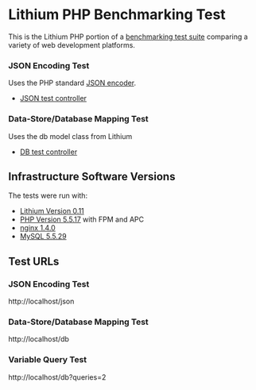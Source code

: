 # Lithium PHP Benchmarking Test

This is the Lithium PHP portion of a [benchmarking test suite](../) comparing a variety of web development platforms.

### JSON Encoding Test
Uses the PHP standard [JSON encoder](http://www.php.net/manual/en/function.json-encode.php).

* [JSON test controller](app/controllers/BenchController.php)


### Data-Store/Database Mapping Test
Uses the db model class from Lithium

* [DB test controller](app/controllers/BenchController.php)


## Infrastructure Software Versions
The tests were run with:

* [Lithium Version 0.11](http://lithify.me)
* [PHP Version 5.5.17](http://www.php.net/) with FPM and APC
* [nginx 1.4.0](http://nginx.org/)
* [MySQL 5.5.29](https://dev.mysql.com/)

## Test URLs
### JSON Encoding Test

http://localhost/json

### Data-Store/Database Mapping Test

http://localhost/db

### Variable Query Test
    
http://localhost/db?queries=2
